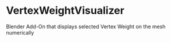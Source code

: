# VertexWeightVisualizer
Blender Add-On that displays selected Vertex Weight on the mesh numerically
